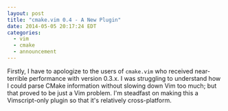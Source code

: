 ```yaml
---
layout: post
title: "cmake.vim 0.4 - A New Plugin"
date: 2014-05-05 20:17:24 EDT
categories:
  - vim
  - cmake
  - announcement
---
```


Firstly, I have to apologize to the users of `cmake.vim` who received
near-terrible performance with version 0.3.x. I was struggling to understand
how I could parse CMake information without slowing down Vim too much; but that
proved to be just a Vim problem. I'm steadfast on making this a Vimscript-only
plugin so that it's relatively cross-platform.
